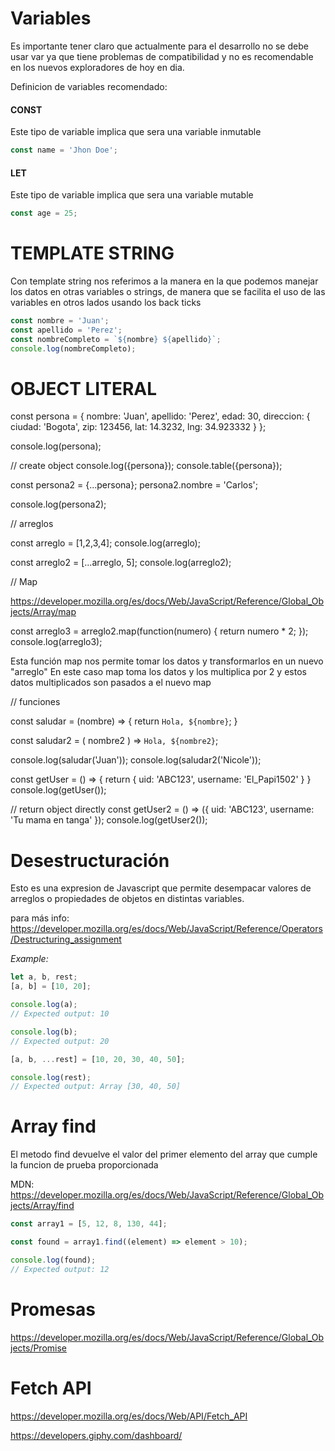 # Variables

Es importante tener claro que actualmente para el desarrollo no se debe usar var ya que tiene problemas de compatibilidad y no es recomendable en los nuevos exploradores de hoy en dia.

Definicion de variables recomendado:

#### CONST

Este tipo de variable implica que sera una variable inmutable

```javascript
const name = 'Jhon Doe';
```

#### LET

Este tipo de variable implica que sera una variable mutable

```javascript
const age = 25;
```

# TEMPLATE STRING

Con template string nos referimos a la manera en la que podemos manejar los datos en otras variables o strings, de manera que se facilita el uso de las variables en otros lados usando los back ticks

```javascript
const nombre = 'Juan';
const apellido = 'Perez';
const nombreCompleto = `${nombre} ${apellido}`;
console.log(nombreCompleto);
```

# OBJECT LITERAL

const persona = {
  nombre: 'Juan',
  apellido: 'Perez',
  edad: 30,
  direccion: {
    ciudad: 'Bogota',
    zip: 123456,
    lat: 14.3232,
    lng: 34.923332
  }
};

console.log(persona);

// create object
console.log({persona});
console.table({persona});

const persona2 = {...persona};
persona2.nombre = 'Carlos';

console.log(persona2);

// arreglos

const arreglo = [1,2,3,4];
console.log(arreglo);

const arreglo2 = [...arreglo, 5];
console.log(arreglo2);

// Map

https://developer.mozilla.org/es/docs/Web/JavaScript/Reference/Global_Objects/Array/map

const arreglo3 = arreglo2.map(function(numero) {
    return numero * 2;
});
console.log(arreglo3);

Esta función map nos permite tomar los datos y transformarlos en un nuevo "arreglo"
En este caso map toma los datos y los multiplica por 2 y estos datos multiplicados son pasados a el nuevo map

// funciones

const saludar = (nombre) => {
    return `Hola, ${nombre}`;
}

const saludar2 = ( nombre2 ) => `Hola, ${nombre2}`;

console.log(saludar('Juan'));
console.log(saludar2('Nicole'));

const getUser = () => {
    return {
        uid: 'ABC123',
        username: 'El_Papi1502'
    }
}
console.log(getUser());

// return object directly
const getUser2 = () => ({
    uid: 'ABC123',
    username: 'Tu mama en tanga'
});
console.log(getUser2());

# Desestructuración

Esto es una expresion de Javascript que permite desempacar valores de arreglos o propiedades de objetos en distintas variables.

para más info: https://developer.mozilla.org/es/docs/Web/JavaScript/Reference/Operators/Destructuring_assignment

*Example:*

```javascript
let a, b, rest;
[a, b] = [10, 20];

console.log(a);
// Expected output: 10

console.log(b);
// Expected output: 20

[a, b, ...rest] = [10, 20, 30, 40, 50];

console.log(rest);
// Expected output: Array [30, 40, 50]

```

# Array find

El metodo find devuelve el valor del primer elemento del array que cumple la funcion de prueba proporcionada

MDN: https://developer.mozilla.org/es/docs/Web/JavaScript/Reference/Global_Objects/Array/find

```javascript
const array1 = [5, 12, 8, 130, 44];

const found = array1.find((element) => element > 10);

console.log(found);
// Expected output: 12
```

# Promesas

https://developer.mozilla.org/es/docs/Web/JavaScript/Reference/Global_Objects/Promise


# Fetch API

https://developer.mozilla.org/es/docs/Web/API/Fetch_API


https://developers.giphy.com/dashboard/
